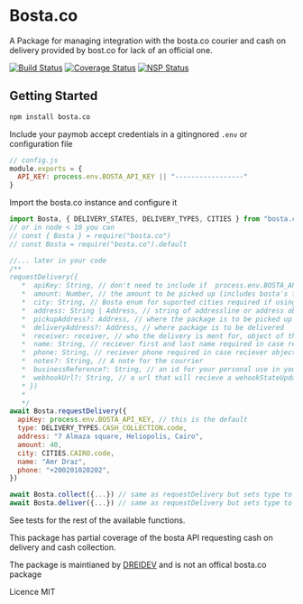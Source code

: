 # Bosta.co

A Package for managing integration with the bosta.co courier and cash on delivery provided by bost.co for lack of an official one.

[![Build Status](https://travis-ci.org/dreidev/bosta.co.png?branch=master)](https://travis-ci.org/dreidev/bosta.co) [![Coverage Status](https://coveralls.io/repos/github/dreidev/bosta.co/badge.svg?branch=master)](https://coveralls.io/github/dreidev/bosta.co?branch=master) [![NSP Status](https://nodesecurity.io/orgs/dreidev/projects/7c551c3c-8957-4bcd-b0f5-9ddc5e9173bf/badge)](https://nodesecurity.io/orgs/dreidev/projects/7c551c3c-8957-4bcd-b0f5-9ddc5e9173bf)

## Getting Started

```sh
npm install bosta.co
```

Include your paymob accept credentials in a gitingnored `.env` or configuration file

```js
// config.js
module.exports = {
  API_KEY: process.env.BOSTA_API_KEY || "-----------------"
}
```

Import the bosta.co instance and configure it

```js
import Bosta, { DELIVERY_STATES, DELIVERY_TYPES, CITIES } from "bosta.co"
// or in node < 10 you can
// const { Bosta } = require("bosta.co")
// const Bosta = require("bosta.co").default

//... later in your code
/**
requestDelivery({
   *  apiKey: String, // don't need to include if  process.env.BOSTA_API_KEY is set
   *  amount: Number, // the amount to be picked up (includes bosta's fee) optional in case of package delivery
   *  city: String, // Bosta enum for suported cities required if using address as string
   *  address: String | Address, // string of addressline or address object of the form { firstLine: String, city: String, geoLocation?: { lat: Number, lng: Number}, secondLine?: String, floor?: Number, appartment?: Number, zone?: String, District?: String } with firstLine being
   *  pickupAddress?: Address, // where the package is to be picked up from or cash to be collected from depending on delivery type
   *  deliveryAddress?: Address, // where package is to be delivered
   *  receiver: receiver, // who the delivery is ment for, object of the form { firstName: String, lastName: String, phone: String, email?: String } optional if name, phone is set
   *  name: String, // reciever first and last name required in case reciever object not set
   *  phone: String, // reciever phone required in case reciever object not set
   *  notes?: String, // A note for the courrier
   *  businessReference?: String, // an id for your personal use in your system
   *  webhookUrl?: String, // a url that will recieve a wehookStateUpdate post request
   * })
   * 
   */
await Bosta.requestDelivery({
  apiKey: process.env.BOSTA_API_KEY, // this is the default
  type: DELIVERY_TYPES.CASH_COLLECTION.code,
  address: "7 Almaza square, Heliopolis, Cairo",
  amount: 40,
  city: CITIES.CAIRO.code,
  name: "Amr Draz",
  phone: "+200201020202",
})

await Bosta.collect({...}) // same as requestDelivery but sets type to CASH_COLLECTION,
await Bosta.deliver({...}) // same as requestDelivery but sets type to PACAKGE_DELIVERY,

```


 
See tests for the rest of the available functions.

This package has partial coverage of the bosta API requesting cash on delivery and cash collection.

The package is maintianed by [DREIDEV](https://dreidev.com) and is not an offical bosta.co package

Licence MIT
